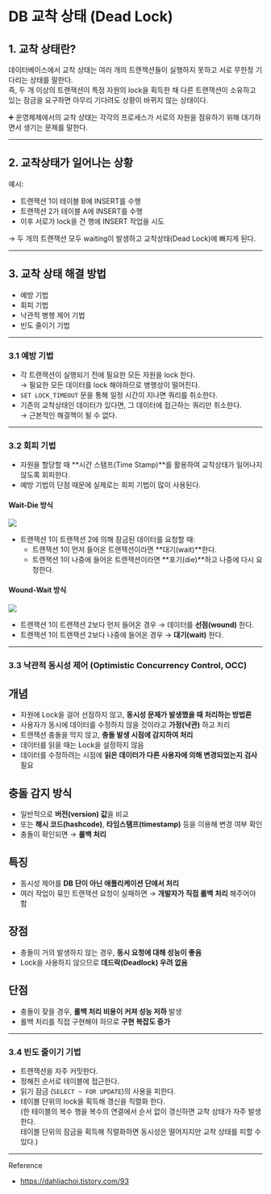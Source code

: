 # DB 교착 상태 (Dead Lock)

## 1. 교착 상태란?
데이터베이스에서 교착 상태는 여러 개의 트랜잭션들이 실행하지 못하고 서로 무한정 기다리는 상태를 말한다.  
즉, 두 개 이상의 트랜잭션이 특정 자원의 lock을 획득한 채 다른 트랜잭션이 소유하고 있는 잠금을 요구하면 아무리 기다려도 상황이 바뀌지 않는 상태이다.

➕ 운영체제에서의 교착 상태는 각각의 프로세스가 서로의 자원을 점유하기 위해 대기하면서 생기는 문제를 말한다.

---

## 2. 교착상태가 일어나는 상황
예시:
- 트랜잭션 1이 테이블 B에 INSERT를 수행
- 트랜잭션 2가 테이블 A에 INSERT를 수행
- 이후 서로가 lock을 건 행에 INSERT 작업을 시도

→ 두 개의 트랜잭션 모두 waiting이 발생하고 교착상태(Dead Lock)에 빠지게 된다.

---

## 3. 교착 상태 해결 방법
- 예방 기법
- 회피 기법
- 낙관적 병행 제어 기법
- 빈도 줄이기 기법

---

### 3.1 예방 기법
- 각 트랜잭션이 실행되기 전에 필요한 모든 자원을 lock 한다.  
  → 필요한 모든 데이터를 lock 해야하므로 병행성이 떨어진다.
- `SET LOCK_TIMEOUT` 문을 통해 일정 시간이 지나면 쿼리를 취소한다.
- 기존의 교착상태인 데이터가 있다면, 그 데이터에 접근하는 쿼리만 취소한다.  
  → 근본적인 해결책이 될 수 없다.

---

### 3.2 회피 기법
- 자원을 할당할 때 **시간 스탬프(Time Stamp)**를 활용하여 교착상태가 일어나지 않도록 회피한다.
- 예방 기법의 단점 때문에 실제로는 회피 기법이 많이 사용된다.

#### Wait-Die 방식

![](https://img1.daumcdn.net/thumb/R1280x0/?scode=mtistory2&fname=https%3A%2F%2Fblog.kakaocdn.net%2Fdna%2FbDs0Ch%2FbtsDFXcLFJT%2FAAAAAAAAAAAAAAAAAAAAAD68bbcZMXYA8eg6lb7mBd9RhcWczq1edXzrgLMzr9-3%2Fimg.png%3Fcredential%3DyqXZFxpELC7KVnFOS48ylbz2pIh7yKj8%26expires%3D1759244399%26allow_ip%3D%26allow_referer%3D%26signature%3Dp2HVrtpqSlnYQgHdlM%252FzIFKSWBA%253D)

- 트랜잭션 1이 트랜잭션 2에 의해 잠금된 데이터를 요청할 때:
    - 트랜잭션 1이 먼저 들어온 트랜잭션이라면 **대기(wait)**한다.
    - 트랜잭션 1이 나중에 들어온 트랜잭션이라면 **포기(die)**하고 나중에 다시 요청한다.

#### Wound-Wait 방식

![](https://img1.daumcdn.net/thumb/R1280x0/?scode=mtistory2&fname=https%3A%2F%2Fblog.kakaocdn.net%2Fdna%2Fdzigze%2FbtsDAGRooBc%2FAAAAAAAAAAAAAAAAAAAAAImxfOYy5hZzuiMlfOJyEV-VAOGdcDNxUvhizqyJKh3s%2Fimg.png%3Fcredential%3DyqXZFxpELC7KVnFOS48ylbz2pIh7yKj8%26expires%3D1759244399%26allow_ip%3D%26allow_referer%3D%26signature%3DmMqc2mYRnN16CERaW08aT70VbpI%253D)

- 트랜잭션 1이 트랜잭션 2보다 먼저 들어온 경우 → 데이터를 **선점(wound)** 한다.
- 트랜잭션 1이 트랜잭션 2보다 나중에 들어온 경우 → **대기(wait)** 한다.

---

### 3.3 낙관적 동시성 제어 (Optimistic Concurrency Control, OCC)

## 개념
- 자원에 Lock을 걸어 선점하지 않고, **동시성 문제가 발생했을 때 처리하는 방법론**
- 사용자가 동시에 데이터를 수정하지 않을 것이라고 **가정(낙관)** 하고 처리
- 트랜잭션 충돌을 막지 않고, **충돌 발생 시점에 감지하여 처리**
- 데이터를 읽을 때는 Lock을 설정하지 않음
- 데이터를 수정하려는 시점에 **읽은 데이터가 다른 사용자에 의해 변경되었는지 검사** 필요

## 충돌 감지 방식
- 일반적으로 **버전(version) 값**을 비교
- 또는 **해시 코드(hashcode)**, **타임스탬프(timestamp)** 등을 이용해 변경 여부 확인
- 충돌이 확인되면 → **롤백 처리**

## 특징
- 동시성 제어를 **DB 단이 아닌 애플리케이션 단에서 처리**
- 여러 작업이 묶인 트랜잭션 요청이 실패하면 → **개발자가 직접 롤백 처리** 해주어야 함

## 장점
- 충돌이 거의 발생하지 않는 경우, **동시 요청에 대해 성능이 좋음**
- Lock을 사용하지 않으므로 **데드락(Deadlock) 우려 없음**

## 단점
- 충돌이 잦을 경우, **롤백 처리 비용이 커져 성능 저하** 발생
- 롤백 처리를 직접 구현해야 하므로 **구현 복잡도 증가**

---

### 3.4 빈도 줄이기 기법
- 트랜잭션을 자주 커밋한다.
- 정해진 순서로 테이블에 접근한다.
- 읽기 잠금 (`SELECT ~ FOR UPDATE`)의 사용을 피한다.
- 테이블 단위의 lock을 획득해 갱신을 직렬화 한다.  
  (한 테이블의 복수 행을 복수의 연결에서 순서 없이 갱신하면 교착 상태가 자주 발생한다.  
  테이블 단위의 잠금을 획득해 직렬화하면 동시성은 떨어지지만 교착 상태를 피할 수 있다.)

---

Reference
- https://dahliachoi.tistory.com/93